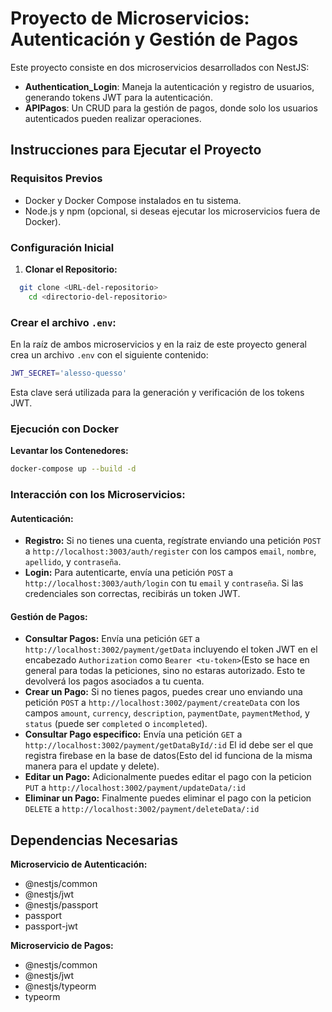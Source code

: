 # Proyecto de Microservicios: Autenticación y Gestión de Pagos

Este proyecto consiste en dos microservicios desarrollados con NestJS:

- **Authentication_Login**: Maneja la autenticación y registro de usuarios, generando tokens JWT para la autenticación.
- **APIPagos**: Un CRUD para la gestión de pagos, donde solo los usuarios autenticados pueden realizar operaciones.

## Instrucciones para Ejecutar el Proyecto

### Requisitos Previos
- Docker y Docker Compose instalados en tu sistema.
- Node.js y npm (opcional, si deseas ejecutar los microservicios fuera de Docker).

### Configuración Inicial
 
 1. **Clonar el Repositorio:**
```bash
  git clone <URL-del-repositorio>
    cd <directorio-del-repositorio>
```
 ### Crear el archivo `.env`:
En la raíz de ambos microservicios y en la raiz de este proyecto general crea un archivo `.env` con el siguiente contenido:

```bash
JWT_SECRET='alesso-quesso'
```

Esta clave será utilizada para la generación y verificación de los tokens JWT.
 
 ### Ejecución con Docker

 **Levantar los Contenedores:**
```bash
docker-compose up --build -d
```

### Interacción con los Microservicios:

#### Autenticación:

- **Registro:** Si no tienes una cuenta, regístrate enviando una petición `POST` a `http://localhost:3003/auth/register` con los campos `email`, `nombre`, `apellido`, y `contraseña`.
- **Login:** Para autenticarte, envía una petición `POST` a `http://localhost:3003/auth/login` con tu `email` y `contraseña`. Si las credenciales son correctas, recibirás un token JWT.

#### Gestión de Pagos:

- **Consultar Pagos:** Envía una petición `GET` a `http://localhost:3002/payment/getData` incluyendo el token JWT en el encabezado `Authorization` como `Bearer <tu-token>`(Esto se hace en general para todas la peticiones, sino no estaras autorizado. Esto te devolverá los pagos asociados a tu cuenta.
- **Crear un Pago:** Si no tienes pagos, puedes crear uno enviando una petición `POST` a `http://localhost:3002/payment/createData` con los campos `amount`, `currency`, `description`, `paymentDate`, `paymentMethod`, y `status` (puede ser `completed` o `incompleted`).
- **Consultar Pago especifico:** Envía una petición `GET` a `http://localhost:3002/payment/getDataById/:id` El id debe ser el que registra firebase en la base de datos(Esto del id funciona de la misma manera para el update y delete).
- **Editar un Pago:** Adicionalmente puedes editar el pago con la peticion `PUT` a `http://localhost:3002/payment/updateData/:id`
- **Eliminar un Pago:** Finalmente puedes eliminar el pago con la peticion `DELETE` a `http://localhost:3002/payment/deleteData/:id`
## Dependencias Necesarias
 **Microservicio de Autenticación:**
- @nestjs/common
- @nestjs/jwt
- @nestjs/passport
- passport
- passport-jwt

 **Microservicio de Pagos:**
- @nestjs/common
- @nestjs/jwt
- @nestjs/typeorm
- typeorm

